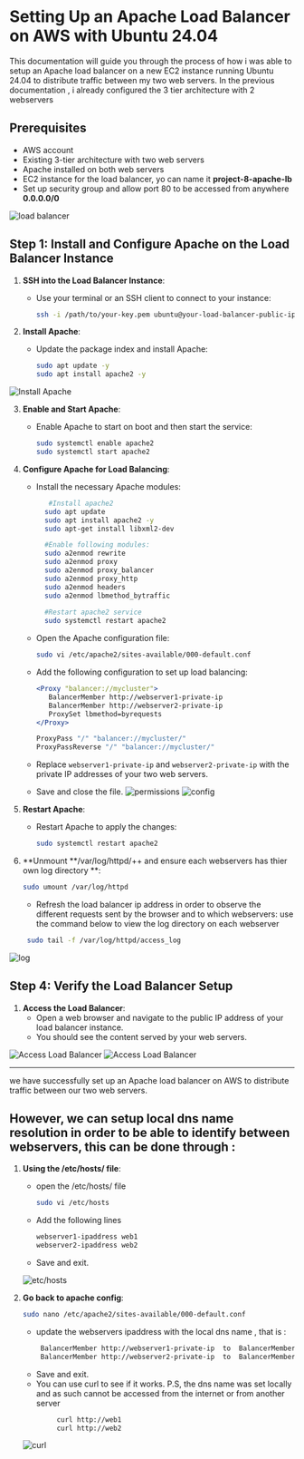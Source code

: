 # Setting Up an Apache Load Balancer on AWS with Ubuntu 24.04

This documentation will guide you through the process of how i was able to setup an Apache load balancer on a new EC2 instance running Ubuntu 24.04 to distribute traffic between my two web servers. In the previous documentation , i already configured the 3 tier architecture with 2 webservers

## Prerequisites

- AWS account
- Existing 3-tier architecture with two web servers
- Apache installed on both web servers
- EC2 instance for the load balancer, yo can name it **project-8-apache-lb**
- Set up security group and allow port 80 to be accessed from anywhere **0.0.0.0/0**

![load balancer](/images/lb%20instance.png)


## Step 1: Install and Configure Apache on the Load Balancer Instance

1. **SSH into the Load Balancer Instance**:
    - Use your terminal or an SSH client to connect to your instance:
      ```bash
      ssh -i /path/to/your-key.pem ubuntu@your-load-balancer-public-ip
      ```



2. **Install Apache**:
    - Update the package index and install Apache:
      ```bash
      sudo apt update -y
      sudo apt install apache2 -y
      ```

![Install Apache](/images/installed%20apache.png)

3. **Enable and Start Apache**:
    - Enable Apache to start on boot and then start the service:
      ```bash
      sudo systemctl enable apache2
      sudo systemctl start apache2
      ```


4. **Configure Apache for Load Balancing**:
    - Install the necessary Apache modules:
      ```bash
         #Install apache2
        sudo apt update
        sudo apt install apache2 -y
        sudo apt-get install libxml2-dev

        #Enable following modules:
        sudo a2enmod rewrite
        sudo a2enmod proxy
        sudo a2enmod proxy_balancer
        sudo a2enmod proxy_http
        sudo a2enmod headers
        sudo a2enmod lbmethod_bytraffic
        
        #Restart apache2 service
        sudo systemctl restart apache2

      ```

    - Open the Apache configuration file:
      ```bash
      sudo vi /etc/apache2/sites-available/000-default.conf
      ```

    - Add the following configuration to set up load balancing:
      ```apache
      <Proxy "balancer://mycluster">
         BalancerMember http://webserver1-private-ip
         BalancerMember http://webserver2-private-ip
         ProxySet lbmethod=byrequests
      </Proxy>

      ProxyPass "/" "balancer://mycluster/"
      ProxyPassReverse "/" "balancer://mycluster/"
      ```

    - Replace `webserver1-private-ip` and `webserver2-private-ip` with the private IP addresses of your two web servers.
    - Save and close the file.
![permissions](/images/installed%20LB%20and%20configured%20permisiions.png)
![config](/images/configuring%20LB.png)


5. **Restart Apache**:
    - Restart Apache to apply the changes:
      ```bash
      sudo systemctl restart apache2
      ```

6.  **Unmount **/var/log/httpd/++ and ensure each webservers has thier own log directory  **:
   
      ```bash
      sudo umount /var/log/httpd
      ```
     - Refresh the load balancer ip address in order to observe the different requests sent by the browser and to which webservers: use the command below to view the log directory on each webserver
     ```bash
      sudo tail -f /var/log/httpd/access_log
      ```
![log](/images/logged%20on%20both%20servers.png)   


## Step 4: Verify the Load Balancer Setup

1. **Access the Load Balancer**:
    - Open a web browser and navigate to the public IP address of your load balancer instance.
    - You should see the content served by your web servers.

![Access Load Balancer](/images/lb%20successfully%20configured.png)
![Access Load Balancer](/images/logged%20in.png)



---

we have successfully set up an Apache load balancer on AWS to distribute traffic between our two web servers.

## However, we can setup local dns name resolution in order to be able to identify between webservers, this can be done through :

1. **Using the /etc/hosts/ file**:
    - open the /etc/hosts/ file
         ```bash
      sudo vi /etc/hosts
      ```
    - Add the following lines
       ```bash
      webserver1-ipaddress web1
      webserver2-ipaddress web2 
      ```
    - Save and exit.
  
    ![etc/hosts](/images/etchosts.png)
  
      
2. **Go back to apache config**:
      ```bash
      sudo nano /etc/apache2/sites-available/000-default.conf
      ```
    - update the webservers ipaddress with the local dns name , that is :
        ```bash
         BalancerMember http://webserver1-private-ip  to  BalancerMember http://web1
         BalancerMember http://webserver2-private-ip  to  BalancerMember http://web2
         ```
    - Save and exit.
    - You can use curl to see if it works. P.S, the dns name was set locally and as such cannot be accessed from the internet or from another server
       ```bash
            curl http://web1
            curl http://web2
         ```
    ![curl](/images/using%20curl.png)
        

